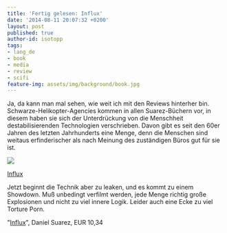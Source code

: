 ```yaml
---
title: 'Fertig gelesen: Influx'
date: '2014-08-11 20:07:32 +0200'
layout: post
published: true
author-id: isotopp
tags:
- lang_de
- book
- media
- review
- scifi
feature-img: assets/img/background/book.jpg
---
```

Ja, da kann man mal sehen, wie weit ich mit den Reviews hinterher bin. Schwarze-Helikopter-Agencies kommen in allen Suarez-Büchern vor, in diesem haben sie sich der Unterdrückung von die Menschheit destabilisierenden Technologien verschrieben. Davon gibt es seit den 60er Jahren des letzten Jahrhunderts eine Menge, denn die Menschen sind weitaus erfinderischer als nach Meinung des zuständigen Büros gut für sie ist.

[![](/uploads/2014/08/influx.jpg)](https://www.amazon.de/Influx-Daniel-Suarez-ebook/dp/B00DMCPOBI)

[Influx](https://www.amazon.de/Influx-Daniel-Suarez-ebook/dp/B00DMCPOBI)

Jetzt beginnt die Technik aber zu leaken, und es kommt zu einem Showdown. Muß unbedingt verfilmt werden, jede Menge richtig große Explosionen und nicht zu viel innere Logik. Leider auch eine Ecke zu viel Torture Porn.

"[Influx](https://www.amazon.de/Influx-Daniel-Suarez-ebook/dp/B00DMCPOBI)", Daniel Suarez, EUR 10,34

